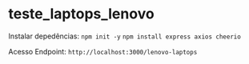 # teste_laptops_lenovo

Instalar depedências: 
`npm init -y`
`npm install express axios cheerio`

Acesso Endpoint:
`http://localhost:3000/lenovo-laptops`
